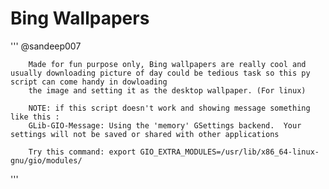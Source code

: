 # Bing Wallpapers

''' 
	@sandeep007
   
		Made for fun purpose only, Bing wallpapers are really cool and usually downloading picture of day could be tedious task so this py script can come handy in dowloading 
		the image and setting it as the desktop wallpaper. (For linux)

        NOTE: if this script doesn't work and showing message something like this :
        GLib-GIO-Message: Using the 'memory' GSettings backend.  Your settings will not be saved or shared with other applications

        Try this command: export GIO_EXTRA_MODULES=/usr/lib/x86_64-linux-gnu/gio/modules/
'''

